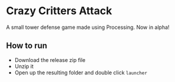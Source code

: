 # Crazy Critters Attack
A small tower defense game made using Processing. Now in alpha!
## How to run
- Download the release zip file
- Unzip it
- Open up the resulting folder and double click `launcher`

